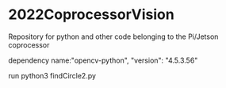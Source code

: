 # 2022CoprocessorVision
Repository for python and other code belonging to the Pi/Jetson coprocessor

dependency
name:"opencv-python", "version": "4.5.3.56"

run
python3 findCircle2.py
